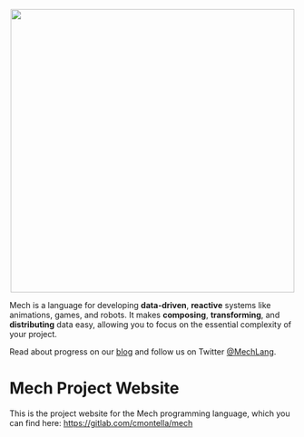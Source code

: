 <p align="center">
  <img width="500px" src="http://mech-lang.org/img/logo.png">
</p>

Mech is a language for developing **data-driven**, **reactive** systems like animations, games, and robots. It makes **composing**, **transforming**, and **distributing** data easy, allowing you to focus on the essential complexity of your project. 

Read about progress on our [blog](http://mech-lang.org/blog/) and follow us on Twitter [@MechLang](https://twitter.com/MechLang).

# Mech Project Website

This is the project website for the Mech programming language, which you can find here: https://gitlab.com/cmontella/mech
